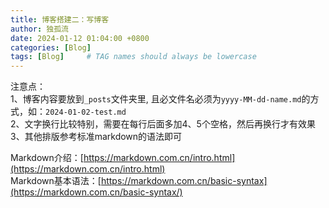 ```yaml
---
title: 博客搭建二：写博客
author: 独孤流
date: 2024-01-12 01:04:00 +0800
categories: [Blog]
tags: [Blog]     # TAG names should always be lowercase
---
```


注意点：    
1、博客内容要放到`_posts`文件夹里, 且必文件名必须为`yyyy-MM-dd-name.md`的方式，如：`2024-01-02-test.md`     
2、文字换行比较特别，需要在每行后面多加4、5个空格，然后再换行才有效果      
3、其他排版参考标准markdown的语法即可

Markdown介绍：[https://markdown.com.cn/intro.html](https://markdown.com.cn/intro.html)    
Markdown基本语法：[https://markdown.com.cn/basic-syntax](https://markdown.com.cn/basic-syntax/)    

